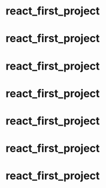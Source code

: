 # react_first_project
# react_first_project
# react_first_project
# react_first_project
# react_first_project
# react_first_project
# react_first_project
